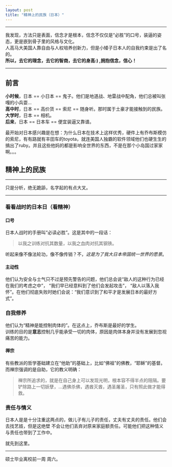 ```yaml
---
layout: post
title: "精神上的民族（日本）"
---
```


***
我发现，方法只是表面，信念才是根本，信念不仅仅是“必胜”的口号，装逼的姿态，更是嵌到骨子里的风格与文化。    
人高马大美国人靠自由与人权培养创新力，但是小矮子日本人的自我约束是出了名的。    
**所以，去它的理念，去它的智商，去它的身高:) ,拥抱信念，信心！**    

***

## 前言
**小时候**，日本 == 小日本 == 鬼子。他们是地道战、地雷战中配角，他们总被叫张嘎的小兵耍...    
**高中时**，日本 == 高价货 == 索尼 == 随身听。那时属于土豪才能接触到的民族。    
**大学时**，日本 == 相机。    
**后来**，日本 == 日本车 == 便宜装逼又靠谱。

最开始对日本感兴趣是在想：为什么日本在技术上这样优秀，硬件上有乔布斯模仿的索尼，有有路就有丰田车的toyota，就连美国人独霸的软件领域他们也硬生生的搞出了ruby。并且这些他妈的都是影响全世界的东西，不是在那个小岛国过家家啊。。。

## 精神上的民族

***
只是分析，绝无跪舔，名字起的有点大叉。    

***

### 看看战时的日本日（看精神）

#### 口号
日本人战时的手册叫“必读必胜”。这是其中的一段话：    

> 以我之训练对抗其数量，以我之血肉对抗其钢铁。

听起来像不像法轮功，像不像传销？不，_这是为了我大日本帝国统一世界的愿景_。    

#### 主动性
他们认为安全与士气只不过是预先警告的问题，他们总会说“敌人的这种行为已经在我们的考虑之中”， “我们早已经意料到了他们会发起攻击”， “敌人以落入我怀”。在他们彻底失败时她们会说：“我们意识到了和平才是发展日本的最好方式”。

### 自我修养
他们认为“精神是能控制肉体的”。在这点上，乔布斯是最好的学生。    
训练的目的是**意志**控制几乎能承受一切的肉体，原因是肉体本身并没有发展到忽视痛苦的能力。

#### 禅宗
有些教派的哲学基础建立在“他助”的基础上，比如“佛祖”的佛教，“耶稣”的基督。而禅宗强调的是自助，它的教义明确：    

> 禅宗所追求的，就是在自己身上可以发现光明，根本容不得半点的阻隔。要铲除路上一切妖孽，...遇佛杀佛，遇酋灭酋，遇圣屠圣，只有照此做才能得救。

### 责任与情义
日本人是是十分注重这两点的，做儿子有儿子的责任，丈夫有丈夫的责任。他们会去找艺妓，但是这绝壁
不会让他们丢弃对原来家庭额责任。可能他们把这种情义与责任也带到了工作中。

就先到这里。    

***
硕士毕业离校前一周  周六。
